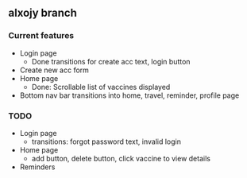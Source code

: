 ## alxojy branch

### Current features
- Login page
  - Done transitions for create acc text, login button
- Create new acc form 
- Home page 
  - Done: Scrollable list of vaccines displayed
- Bottom nav bar transitions into home, travel, reminder, profile page

### TODO
- Login page
  - transitions: forgot password text, invalid login
- Home page
  -  add button, delete button, click vaccine to view details
- Reminders
